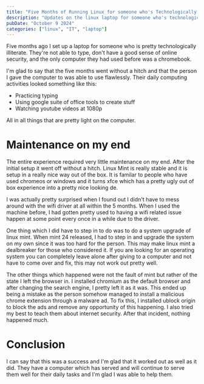 ```yaml
---
title: "Five Months of Running Linux for someone who's Technologically Illiterate"
description: "Updates on the linux laptop for someone who's technologically illiterate"
pubDate: "October 9 2024"
categories: ["linux", "IT", "laptop"]
---
```


Five months ago I set up a laptop for someone who is pretty technologically illiterate. They're not able to type, don't have a good sense of online security, and the only computer they had used before was a chromebook.

I'm glad to say that the five months went without a hitch and that the person I gave the computer to was able to use flawlessly. Their daily computing activities looked something like this:

- Practicing typing
- Using google suite of office tools to create stuff
- Watching youtube videos at 1080p

All in all things that are pretty light on the computer.

# Maintenance on my end

The entire experience required very little maintenance on my end. After the initial setup it went off without a hitch. Linux Mint is really stable and it is setup in a really nice way out of the box. It is familar to people who have used chromeos or windows and it turns xfce which has a pretty ugly out of box experience into a pretty nice looking de.

I was actually pretty surprised when I found out I didn't have to mess around with the wifi driver at all within the 5 months. When I used the machine before, I had gotten pretty used to having a wifi related issue happen at some point every once in a while due to the driver.

One thing which I did have to step in to do was to do a system upgrade of linux mint. When mint 24 released, I had to step in and upgrade the system on my own since it was too hard for the person. This may make linux mint a dealbreaker for those who considered it. If you are looking for an operating system you can completely leave alone after giving to a computer and not have to come over and fix, this may not work out pretty well.

The other things which happened were not the fault of mint but rather of the state I left the browser in. I installed chromium as the default browser and after changing the search engine, I pretty left it as it was. This ended up being a mistake as the person somehow managed to install a malicious chrome extension through a malware ad. To fix this, I installed ublock origin to block the ads and remove any opportunity of this happening. I also tried my best to teach them about internet security. After that incident, nothing happened much.

# Conclusion

I can say that this was a success and I'm glad that it worked out as well as it did. They have a computer which has served and will continue to serve them well for their daily tasks and I'm glad I was able to help them.
